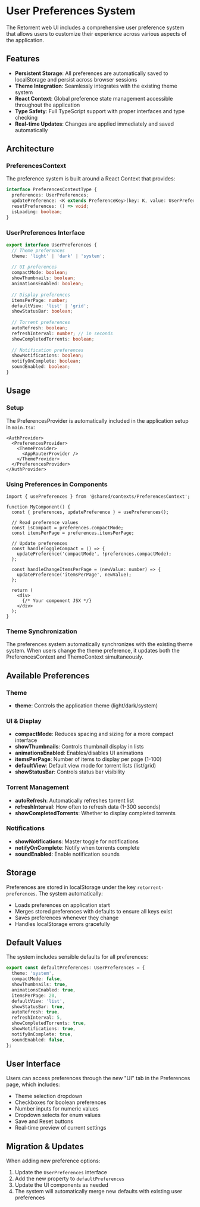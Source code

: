# User Preferences System

The Retorrent web UI includes a comprehensive user preference system that allows users to customize their experience across various aspects of the application.

## Features

- **Persistent Storage**: All preferences are automatically saved to localStorage and persist across browser sessions
- **Theme Integration**: Seamlessly integrates with the existing theme system
- **React Context**: Global preference state management accessible throughout the application
- **Type Safety**: Full TypeScript support with proper interfaces and type checking
- **Real-time Updates**: Changes are applied immediately and saved automatically

## Architecture

### PreferencesContext

The preference system is built around a React Context that provides:

```typescript
interface PreferencesContextType {
  preferences: UserPreferences;
  updatePreference: <K extends PreferenceKey>(key: K, value: UserPreferences[K]) => void;
  resetPreferences: () => void;
  isLoading: boolean;
}
```

### UserPreferences Interface

```typescript
export interface UserPreferences {
  // Theme preferences
  theme: 'light' | 'dark' | 'system';
  
  // UI preferences
  compactMode: boolean;
  showThumbnails: boolean;
  animationsEnabled: boolean;
  
  // Display preferences
  itemsPerPage: number;
  defaultView: 'list' | 'grid';
  showStatusBar: boolean;
  
  // Torrent preferences
  autoRefresh: boolean;
  refreshInterval: number; // in seconds
  showCompletedTorrents: boolean;
  
  // Notification preferences
  showNotifications: boolean;
  notifyOnComplete: boolean;
  soundEnabled: boolean;
}
```

## Usage

### Setup

The PreferencesProvider is automatically included in the application setup in `main.tsx`:

```tsx
<AuthProvider>
  <PreferencesProvider>
    <ThemeProvider>
      <AppRouterProvider />
    </ThemeProvider>
  </PreferencesProvider>
</AuthProvider>
```

### Using Preferences in Components

```tsx
import { usePreferences } from '@shared/contexts/PreferencesContext';

function MyComponent() {
  const { preferences, updatePreference } = usePreferences();
  
  // Read preference values
  const isCompact = preferences.compactMode;
  const itemsPerPage = preferences.itemsPerPage;
  
  // Update preferences
  const handleToggleCompact = () => {
    updatePreference('compactMode', !preferences.compactMode);
  };
  
  const handleChangeItemsPerPage = (newValue: number) => {
    updatePreference('itemsPerPage', newValue);
  };
  
  return (
    <div>
      {/* Your component JSX */}
    </div>
  );
}
```

### Theme Synchronization

The preferences system automatically synchronizes with the existing theme system. When users change the theme preference, it updates both the PreferencesContext and ThemeContext simultaneously.

## Available Preferences

### Theme
- **theme**: Controls the application theme (light/dark/system)

### UI & Display
- **compactMode**: Reduces spacing and sizing for a more compact interface
- **showThumbnails**: Controls thumbnail display in lists
- **animationsEnabled**: Enables/disables UI animations
- **itemsPerPage**: Number of items to display per page (1-100)
- **defaultView**: Default view mode for torrent lists (list/grid)
- **showStatusBar**: Controls status bar visibility

### Torrent Management
- **autoRefresh**: Automatically refreshes torrent list
- **refreshInterval**: How often to refresh data (1-300 seconds)
- **showCompletedTorrents**: Whether to display completed torrents

### Notifications
- **showNotifications**: Master toggle for notifications
- **notifyOnComplete**: Notify when torrents complete
- **soundEnabled**: Enable notification sounds

## Storage

Preferences are stored in localStorage under the key `retorrent-preferences`. The system automatically:
- Loads preferences on application start
- Merges stored preferences with defaults to ensure all keys exist
- Saves preferences whenever they change
- Handles localStorage errors gracefully

## Default Values

The system includes sensible defaults for all preferences:

```typescript
export const defaultPreferences: UserPreferences = {
  theme: 'system',
  compactMode: false,
  showThumbnails: true,
  animationsEnabled: true,
  itemsPerPage: 20,
  defaultView: 'list',
  showStatusBar: true,
  autoRefresh: true,
  refreshInterval: 5,
  showCompletedTorrents: true,
  showNotifications: true,
  notifyOnComplete: true,
  soundEnabled: false,
};
```

## User Interface

Users can access preferences through the new "UI" tab in the Preferences page, which includes:
- Theme selection dropdown
- Checkboxes for boolean preferences
- Number inputs for numeric values
- Dropdown selects for enum values
- Save and Reset buttons
- Real-time preview of current settings

## Migration & Updates

When adding new preference options:
1. Update the `UserPreferences` interface
2. Add the new property to `defaultPreferences`
3. Update the UI components as needed
4. The system will automatically merge new defaults with existing user preferences